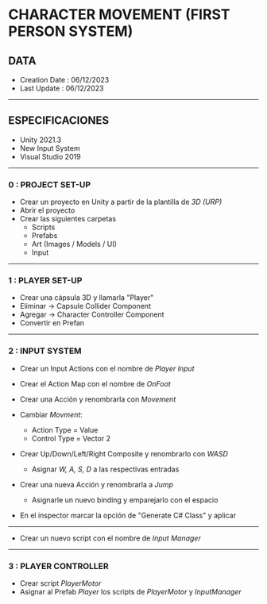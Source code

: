 # CHARACTER MOVEMENT (FIRST PERSON SYSTEM)
## DATA
- Creation Date : 06/12/2023
- Last Update : 06/12/2023
---
## ESPECIFICACIONES
- Unity 2021.3
- New Input System
- Visual Studio 2019
---
### 0 : PROJECT SET-UP
- Crear un proyecto en Unity a partir de la plantilla de _3D (URP)_
- Abrir el proyecto
- Crear las siguientes carpetas
  - Scripts
  - Prefabs
  - Art (Images / Models / UI)
  - Input
---

### 1 : PLAYER SET-UP
- Crear una cápsula 3D y llamarla "Player"
- Eliminar -> Capsule Collider Component
- Agregar -> Character Controller Component
- Convertir en Prefan
---

### 2 : INPUT SYSTEM
- Crear un Input Actions con el nombre de _Player Input_
- Crear el Action Map con el nombre de _OnFoot_
- Crear una Acción y renombrarla con _Movement_
- Cambiar _Movment_:
  - Action Type = Value
  - Control Type = Vector 2
 
- Crear Up/Down/Left/Right Composite y renombrarlo con _WASD_
  - Asignar _W, A, S, D_ a las respectivas entradas

- Crear una nueva Acción y renombrarla a _Jump_
  - Asignarle un nuevo binding y emparejarlo con el espacio

 - En el inspector marcar la opción de "Generate C# Class" y aplicar
---
- Crear un nuevo script con el nombre de _Input Manager_
---

### 3 : PLAYER CONTROLLER
- Crear script _PlayerMotor_
- Asignar al Prefab _Player_ los scripts de _PlayerMotor_ y _InputManager_

